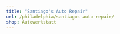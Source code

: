 ```yaml
---
title: "Santiago's Auto Repair"
url: /philadelphia/santiagos-auto-repair/
shop: Autowerkstatt
---
```

